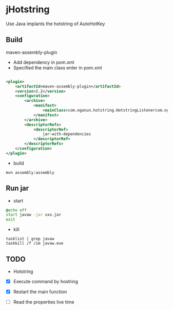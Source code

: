 # jHotstring
Use Java implants the hotstring of AutoHotKey

## Build

maven-assembly-plugin

- Add dependency in pom.xml
- Specified the main class enter in pom.xml

```xml

<plugin>
    <artifactId>maven-assembly-plugin</artifactId>
    <version>2.2</version>
    <configuration>
        <archive>
            <manifest>
                <mainClass>com.nganun.hotstring.HotstringListenercom.nganun.hotstring.HotstringListener</mainClass>
            </manifest>
        </archive>
        <descriptorRefs>
            <descriptorRef>
                jar-with-dependencies
            </descriptorRef>
        </descriptorRefs>
    </configuration>
</plugin>
```

- build

```shell
mvn assembly:assembly
```

## Run jar

- start

```cmd
@echo off
start javaw -jar xxx.jar
exit
```

- kill

```shell
tasklist | grep javaw
taskkill /f /im javaw.exe
```

## TODO

- Hotstring

- [x] Execute command by hostring
- [x] Restart the main function
- [ ] Read the properties live time



